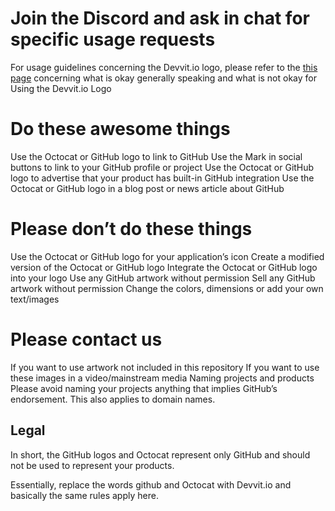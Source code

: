  # Join the Discord and ask in chat for specific usage requests

For usage guidelines concerning the Devvit.io logo, please refer to the [this page](https://github.com/logos) concerning what is okay generally speaking and what is not okay for Using the Devvit.io Logo

# Do these awesome things
Use the Octocat or GitHub logo to link to GitHub
Use the Mark in social buttons to link to your GitHub profile or project
Use the Octocat or GitHub logo to advertise that your product has built-in GitHub integration
Use the Octocat or GitHub logo in a blog post or news article about GitHub

# Please don’t do these things

Use the Octocat or GitHub logo for your application’s icon
Create a modified version of the Octocat or GitHub logo
Integrate the Octocat or GitHub logo into your logo
Use any GitHub artwork without permission
Sell any GitHub artwork without permission
Change the colors, dimensions or add your own text/images

# Please contact us

If you want to use artwork not included in this repository
If you want to use these images in a video/mainstream media
Naming projects and products
Please avoid naming your projects anything that implies GitHub’s endorsement. This also applies to domain names.

## Legal
In short, the GitHub logos and Octocat represent only GitHub and should not be used to represent your products.


Essentially, replace the words github and Octocat with Devvit.io and basically the same rules apply here.
 

